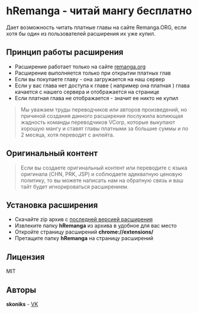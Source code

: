# hRemanga - читай мангу бесплатно
Дает возможность читать платные главы на сайте Remanga.ORG,
если хотя бы один из пользователей расширения их уже купил.
## Принцип работы расширения
- Расширение работает только на сайте [remanga.org](https://remanga.org/)
- Расширение выполняется только при открытии платных глав
- Если вы покупаете главу - она загружается на наш сервер
- Если у вас глава нет доступа к главе ( например она платная )
глава качается с нашего сервера и отображается на странице
- Если платная глава не отображается - значит ее никто не купил
> Мы уважаем труды переводчиков или авторов произведений,
> но причиной создания данного расширения послужила вопиющая
> жадность команды переводчиков VCorp, которые выкупают хорошую 
> мангу и ставят главы платными за большие суммы и по 2 месяца, 
> хотя переводят с анлейта.
## Оригинальный контент
> Если вы создаете оригинальный контент или переводите с языка 
> оригинала (CHN, PRK, JSP) и соблюдаете адекватную ценовую 
> политику, то вы можете написать нам на обратную связь 
> и ваш тайт будет игнорироваться расширением.
## Установка расширения
- Скачайте zip архив с [последней версией расширения](https://github.com/skoniks/hRemanga/tags)
- Извлеките папку **hRemanga** из архива в удобное для вас место
- Откройте страницу расширений **chrome://extensions/**
- Претащите папку **hRemanga** на страницу расширений
## Лицензия
MIT
## Авторы
**skoniks** - [VK](https://vk.com/skoniks)